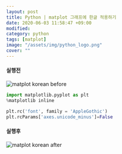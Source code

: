 ```yaml
---
layout: post
title: Python | matplot 그래프에 한글 적용하기
date: 2020-06-03 11:58:47 +09:00
modified: 
category: python
tags: [matplot]
image: "/assets/img/python_logo.png"
cover: ""
---
```


#### 실행전 
![matplot korean before](https://github.com/krispediadot/krispediadot.github.io/blob/master/_posts/Python/2019-07-09-matplot-korean/matplot_korean_before.jpg)

```python
import matplotlib.pyplot as plt
%matplotlib inline 

plt.rc('font', family = 'AppleGothic')
plt.rcParams['axes.unicode_minus']=False
```

#### 실행후
![matplot korean after](https://github.com/krispediadot/krispediadot.github.io/blob/master/_posts/Python/2019-07-09-matplot-korean/matplot_korean_after.jpg)